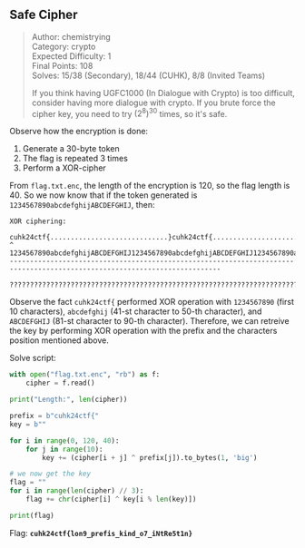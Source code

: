 ## Safe Cipher
> Author: chemistrying \
> Category: crypto \
> Expected Difficulty: 1 \
> Final Points: 108 \
> Solves: 15/38 (Secondary), 18/44 (CUHK), 8/8 (Invited Teams)
> 
> If you think having UGFC1000 (In Dialogue with Crypto) is too difficult, consider having more dialogue with crypto. If you brute force the cipher key, you need to try $(2^8)^{30}$ times, so it's safe.

Observe how the encryption is done:
1. Generate a 30-byte token
2. The flag is repeated 3 times
3. Perform a XOR-cipher

From `flag.txt.enc`, the length of the encryption is $120$, so the flag length is $40$. So we now know that if the token generated is `1234567890abcdefghijABCDEFGHIJ`, then:
```
XOR ciphering:
  cuhk24ctf{.............................}cuhk24ctf{.............................}cuhk24ctf{.............................}
^ 1234567890abcdefghijABCDEFGHIJ1234567890abcdefghijABCDEFGHIJ1234567890abcdefghijABCDEFGHIJ1234567890abcdefghijABCDEFGHIJ
--------------------------------------------------------------------------------------------------------------------------
  ????????????????????????????????????????????????????????????????????????????????????????????????????????????????????????
```

Observe the fact `cuhk24ctf{` performed XOR operation with `1234567890` (first 10 characters), `abcdefghij` (41-st character to 50-th character), and `ABCDEFGHIJ` (81-st character to 90-th character). Therefore, we can retreive the key by performing XOR operation with the prefix and the characters position mentioned above.

Solve script:
```py
with open("flag.txt.enc", "rb") as f:
    cipher = f.read()

print("Length:", len(cipher))

prefix = b"cuhk24ctf{"
key = b""

for i in range(0, 120, 40):
    for j in range(10):
        key += (cipher[i + j] ^ prefix[j]).to_bytes(1, 'big')

# we now get the key
flag = ""
for i in range(len(cipher) // 3):
    flag += chr(cipher[i] ^ key[i % len(key)])

print(flag)
```

Flag: **`cuhk24ctf{lon9_prefis_kind_o7_iNtRe5t1n}`**
